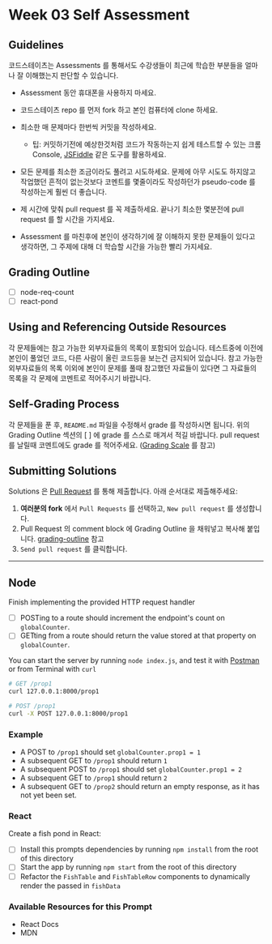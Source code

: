 # Week 03 Self Assessment

## Guidelines

코드스테이츠는 Assessments 를 통해서도 수강생들이 최근에 학습한 부분들을 얼마나 잘 이해했는지 판단할 수 있습니다.

- Assessment 동안 휴대폰을 사용하지 마세요.
- 코드스테이츠 repo 를 먼저 fork 하고 본인 컴퓨터에 clone 하세요.
- 최소한 매 문제마다 한번씩 커밋을 작성하세요.

  - 팁: 커밋하기전에 예상한것처럼 코드가 작동하는지 쉽게 테스트할 수 있는 크롬 Console, [JSFiddle](https://jsfiddle.net/) 같은 도구를 활용하세요.
- 모든 문제를 최소한 조금이라도 풀려고 시도하세요. 문제에 아무 시도도 하지않고 작업했던 흔적이 없는것보다 코멘트를 몇줄이라도 작성하던가 pseudo-code 를 작성하는게 훨씬 더 좋습니다.
- 제 시간에 맞춰 pull request 를 꼭 제출하세요. 끝나기 최소한 몇분전에 pull request 를 할 시간을 가지세요.
- Assessment 를 마친후에 본인이 생각하기에 잘 이해하지 못한 문제들이 있다고 생각하면, 그 주제에 대해 더 학습할 시간을 가능한 빨리 가지세요.

## Grading Outline

- [ ] node-req-count
- [ ] react-pond

## Using and Referencing Outside Resources

각 문제들에는 참고 가능한 외부자료들의 목록이 포함되어 있습니다. 테스트중에 이전에 본인이 풀었던 코드, 다른 사람이 올린 코드등을 보는건 금지되어 있습니다. 참고 가능한 외부자료들의 목록 이외에 본인이 문제를 풀때 참고했던 자료들이 있다면 그 자료들의 목록을 각 문제에 코멘트로 적어주시기 바랍니다.

## Self-Grading Process

각 문제들을 푼 후, `README.md` 파일을 수정해서 grade 를 작성하시면 됩니다. 위의 Grading Outline 섹션의 [ ] 에 grade 를 스스로 매겨서 적길 바랍니다. pull request 를 날릴때 코멘트에도 grade 를 적어주세요. ([Grading Scale](/grading-outline.md) 를 참고)

## Submitting Solutions

Solutions 은 [Pull Request](https://help.github.com/articles/using-pull-requests) 를 통해 제출합니다. 아래 순서대로 제출해주세요:

1. **여러분의 fork** 에서 `Pull Requests` 를 선택하고, `New pull request` 를 생성합니다.
2. Pull Request 의 comment block 에 Grading Outline 을 채워넣고 복사해 붙입니다. [grading-outline](/grading-outline.md) 참고
3. `Send pull request` 를 클릭합니다.

---


## Node

Finish implementing the provided HTTP request handler
  * [ ] POSTing to a route should increment the endpoint's count on `globalCounter`.
  * [ ] GETting from a route should return the value stored at that property on `globalCounter`.

You can start the server by running `node index.js`, and test it with [Postman](https://www.getpostman.com/) or from Terminal with `curl`

```sh
# GET /prop1
curl 127.0.0.1:8000/prop1

# POST /prop1
curl -X POST 127.0.0.1:8000/prop1
```

### Example
* A POST to `/prop1` should set `globalCounter.prop1 = 1`
* A subsequent GET to `/prop1` should return `1`
* A subsequent POST to `/prop1` should set `globalCounter.prop1 = 2`
* A subsequent GET to `/prop1` should return `2`
* A subsequent GET to `/prop2` should return an empty response, as it has not yet been set.

### React

Create a fish pond in React:

* [ ] Install this prompts dependencies by running `npm install` from the root of this directory
* [ ] Start the app by running `npm start` from the root of this directory
* [ ] Refactor the `FishTable` and `FishTableRow` components to dynamically render the passed in `fishData`

### Available Resources for this Prompt
* React Docs
* MDN
